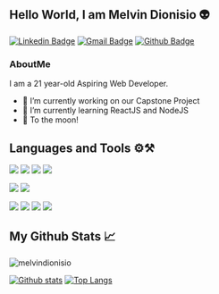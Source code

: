 ## Hello World, I am Melvin Dionisio 👽
[![Linkedin Badge](https://img.shields.io/badge/-MelvinDionisio-0072b1?style=flat&logo=Linkedin&logoColor=white&link=https://www.linkedin.com/in/melvin-dionisio-302b0b209/)](https://www.linkedin.com/in/melvin-dionisio-302b0b209/) 
[![Gmail Badge](https://img.shields.io/badge/-melvinnudo.dionisio021@gmail.com-c14438?style=flat&logo=Gmail&logoColor=white&link=mailto:melvinnudo.dionisio021@gmail.com)](mailto:melvinnudo.dionisio021@gmail.com) 
[![Github Badge](https://img.shields.io/badge/-melvindionisio-grey?style=flat&logo=github&logoColor=white&link=https://github.com/melvindionisio/)](https://www.github.com/melvindionisio/) 



### AboutMe
<p>
I am a 21 year-old Aspiring Web Developer.
</p>

- 🔭 I’m currently working on our Capstone Project
- 🌱 I’m currently learning ReactJS and NodeJS
- 🚀 To the moon!



## Languages and Tools ⚙️⚒️

<p>
    <img src = "https://img.shields.io/badge/html-%23239120.svg?&style=for-the-badge&logo=html5&logoColor=white"> 
    <img src = "https://img.shields.io/badge/css-%23239120.svg?&style=for-the-badge&logo=css3&logoColor=white">
    <img src="https://img.shields.io/badge/javascript-%23F7DF1E.svg?&style=for-the-badge&logo=javascript&logoColor=black"> 
    <img src="https://img.shields.io/badge/react%20-%2320232a.svg?&style=for-the-badge&logo=react&logoColor=%2361DAFB">
<p>
<p>
    <img src="https://img.shields.io/badge/node.js%20-%2343853D.svg?&style=for-the-badge&logo=node.js&logoColor=white">
    <img src="https://img.shields.io/badge/express.js%20-%23404d59.svg?&style=for-the-badge">
<p>
<p>
    <img src="https://img.shields.io/badge/NPM%20-CB3837?logo=npm&logoColor=white&style=for-the-badge" />
    <img src="https://img.shields.io/badge/Yarn%20-2C8EBB?logo=yarn&logoColor=white&style=for-the-badge" />
    <img src="https://img.shields.io/badge/Git%20-F05032?logo=git&logoColor=white&style=for-the-badge" />
    <img src="https://img.shields.io/badge/github-%23100000.svg?&style=for-the-badge&logo=github&logoColor=white">
<p>

## My Github Stats &#x1f4c8;
<p align=left> <img src=https://komarev.com/ghpvc/?username=melvindionisio alt=melvindionisio /> </p>

[![Github stats](https://github-readme-stats.vercel.app/api?username=melvindionisio&show_icons=true&include_all_commits=true&theme=gruvbox)](https://github.com/rajk3770/github-readme-stats)
[![Top Langs](https://github-readme-stats.vercel.app/api/top-langs/?username=melvindionisio&layout=compact&theme=gruvbox)](https://github.com/rajk3770/github-readme-stats)


</br>
<!--
### Contact me

melvinnudo.dionisio021@gmail.com
<img align="left" alt="medium" src="https://img.shields.io/badge/Gmail-D14836?style=for-the-badge&logo=gmail&logoColor=white" />
-->



<!--
**melvindionisio/melvindionisio** is a ✨ _special_ ✨ repository because its `README.md` (this file) appears on your GitHub profile.

Here are some ideas to get you started:

- 🔭 I’m currently working on ...
- 🌱 I’m currently learning ...
- 👯 I’m looking to collaborate on ...
- 🤔 I’m looking for help with ...
- 💬 Ask me about ...
- 📫 How to reach me: ...
- 😄 Pronouns: ...
- ⚡ Fun fact: ...
-->
